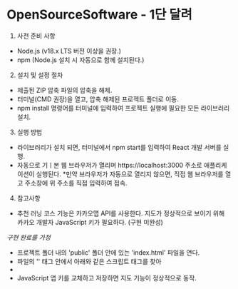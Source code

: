 # OpenSourceSoftware - 1단 달려

1. 사전 준비 사항
- Node.js (v18.x LTS 버전 이상을 권장.)
- npm (Node.js 설치 시 자동으로 함께 설치된다.)

2. 설치 및 설정 절차
- 제출된 ZIP 압축 파일의 압축을 해제.
- 터미널(CMD 권장)을 열고, 압축 해제된 프로젝트 폴더로 이동.
- npm install 명령어를 터미널에 입력하여 프로젝트 실행에 필요한 모든 라이브러리 설치.

3. 실행 방법
- 라이브러리가 설치 되면, 터미널에서 npm start를 입력하여 React 개발 서버를 실행.
- 자동으로 기ㅣ본 웹 브라우저가 열리며 https://localhost:3000 주소로 애플리케이션이 실행된다.
  *만약 브라우저가 자동으로 열리지 않으면, 직접 웹 브라우저를 열고 주소창에 위 주소를 직접 입력하여 접속. 

4. 참고사항
- 추천 러닝 코스 기능은 카카오맵 API를 사용한다. 지도가 정상적으로 보이기 위해 카카오 개발자 JavaScript 키가 필요하다. (구현 미완성)

*구현 완료를 가정*
- 프로젝트 폴더 내의 'public' 폴더 안에 있는 'index.html' 파일을 연다.
- 파일의 '<head>' 태그 안에서 아래와 같은 스크립트 태그를 찾아
- <script type="text/javascript" src="//dapi.kakao.com/v2/maps/sdk.js?appkey=JAVASCRIPT_KEY 입력 부분&libraries=services"></script> 
- JavaScript 앱 키를 교체하고 저장하면 지도 기능이 정상적으로 동작.
